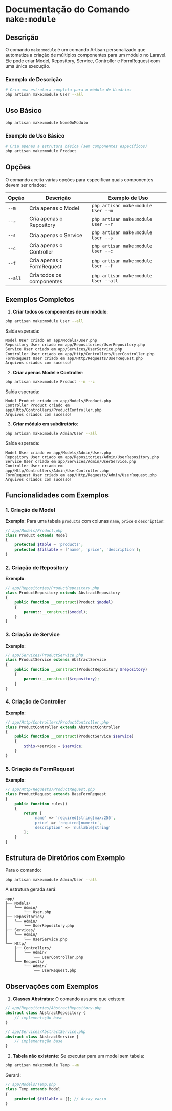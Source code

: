 # Documentação do Comando `make:module`

## Descrição
O comando `make:module` é um comando Artisan personalizado que automatiza a criação de múltiplos componentes para um módulo no Laravel. Ele pode criar Model, Repository, Service, Controller e FormRequest com uma única execução.

### Exemplo de Descrição
```bash
# Cria uma estrutura completa para o módulo de Usuários
php artisan make:module User --all
```

## Uso Básico
```bash
php artisan make:module NomeDoModulo
```

### Exemplo de Uso Básico
```bash
# Cria apenas a estrutura básica (sem componentes específicos)
php artisan make:module Product
```

## Opções
O comando aceita várias opções para especificar quais componentes devem ser criados:

| Opção    | Descrição                                      | Exemplo de Uso                          |
|----------|-----------------------------------------------|-----------------------------------------|
| `--m`    | Cria apenas o Model                           | `php artisan make:module User --m`      |
| `--r`    | Cria apenas o Repository                      | `php artisan make:module User --r`      |
| `--s`    | Cria apenas o Service                         | `php artisan make:module User --s`      |
| `--c`    | Cria apenas o Controller                      | `php artisan make:module User --c`      |
| `--f`    | Cria apenas o FormRequest                     | `php artisan make:module User --f`      |
| `--all`  | Cria todos os componentes                     | `php artisan make:module User --all`    |

## Exemplos Completos

1. **Criar todos os componentes de um módulo**:
```bash
php artisan make:module User --all
```
Saída esperada:
```
Model User criado em app/Models/User.php
Repository User criado em app/Repositories/UserRepository.php  
Service User criado em app/Services/UserService.php
Controller User criado em app/Http/Controllers/UserController.php
FormRequest User criado em app/Http/Requests/UserRequest.php
Arquivos criados com sucesso!
```

2. **Criar apenas Model e Controller**:
```bash
php artisan make:module Product --m --c
```
Saída esperada:
```
Model Product criado em app/Models/Product.php
Controller Product criado em app/Http/Controllers/ProductController.php
Arquivos criados com sucesso!
```

3. **Criar módulo em subdiretório**:
```bash
php artisan make:module Admin/User --all
```
Saída esperada:
```
Model User criado em app/Models/Admin/User.php  
Repository User criado em app/Repositories/Admin/UserRepository.php
Service User criado em app/Services/Admin/UserService.php
Controller User criado em app/Http/Controllers/Admin/UserController.php  
FormRequest User criado em app/Http/Requests/Admin/UserRequest.php
Arquivos criados com sucesso!
```

## Funcionalidades com Exemplos

### 1. Criação de Model
**Exemplo**: Para uma tabela `products` com colunas `name`, `price` e `description`:
```php
// app/Models/Product.php
class Product extends Model
{
    protected $table = 'products';
    protected $fillable = ['name', 'price', 'description'];
}
```

### 2. Criação de Repository  
**Exemplo**:
```php
// app/Repositories/ProductRepository.php
class ProductRepository extends AbstractRepository
{
    public function __construct(Product $model)
    {
        parent::__construct($model);
    }
}
```

### 3. Criação de Service
**Exemplo**:
```php
// app/Services/ProductService.php  
class ProductService extends AbstractService
{
    public function __construct(ProductRepository $repository)
    {
        parent::__construct($repository);
    }
}
```

### 4. Criação de Controller
**Exemplo**:
```php
// app/Http/Controllers/ProductController.php
class ProductController extends AbstractController
{
    public function __construct(ProductService $service)
    {
        $this->service = $service;
    }
}
```

### 5. Criação de FormRequest
**Exemplo**:
```php
// app/Http/Requests/ProductRequest.php
class ProductRequest extends BaseFormRequest
{
    public function rules()
    {
        return [
            'name' => 'required|string|max:255',
            'price' => 'required|numeric',
            'description' => 'nullable|string'
        ];
    }
}
```

## Estrutura de Diretórios com Exemplo
Para o comando:
```bash
php artisan make:module Admin/User --all
```

A estrutura gerada será:
```
app/
├── Models/
│   └── Admin/
│       └── User.php
├── Repositories/
│   └── Admin/
│       └── UserRepository.php
├── Services/
│   └── Admin/
│       └── UserService.php
└── Http/
    ├── Controllers/
    │   └── Admin/
    │       └── UserController.php
    └── Requests/
        └── Admin/
            └── UserRequest.php
```

## Observações com Exemplos
1. **Classes Abstratas**: O comando assume que existem:
```php
// app/Repositories/AbstractRepository.php
abstract class AbstractRepository {
    // implementação base
}

// app/Services/AbstractService.php  
abstract class AbstractService {
    // implementação base
}
```

2. **Tabela não existente**: Se executar para um model sem tabela:
```bash
php artisan make:module Temp --m
```
Gerará:
```php
// app/Models/Temp.php
class Temp extends Model
{
    protected $fillable = []; // Array vazio
}
```